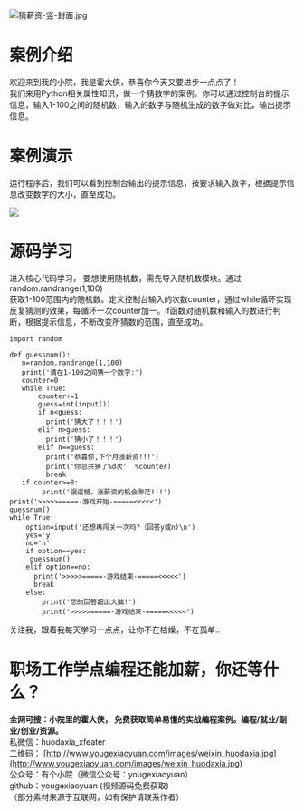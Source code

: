 
![猜薪资-竖-封面.jpg](https://cdn.nlark.com/yuque/0/2022/jpeg/34388852/1669772634748-344dc4f4-4821-4b7a-b153-9fb0efef1d5f.jpeg#averageHue=%23e9f6e9&clientId=uacfe83da-8aa1-4&crop=0&crop=0&crop=1&crop=1&from=ui&id=u7c027415&margin=%5Bobject%20Object%5D&name=%E7%8C%9C%E8%96%AA%E8%B5%84-%E7%AB%96-%E5%B0%81%E9%9D%A2.jpg&originHeight=1920&originWidth=1080&originalType=binary&ratio=1&rotation=0&showTitle=false&size=102569&status=done&style=none&taskId=u9ae169f7-efd8-49b4-8514-8900b75ef6e&title=)
<a name="fovq7"></a>
# **案例介绍**

欢迎来到我的小院，我是霍大侠，恭喜你今天又要进步一点点了！<br />我们来用Python相关属性知识，做一个猜数字的案例。你可以通过控制台的提示信息，输入1-100之间的随机数，输入的数字与随机生成的数字做对比，输出提示信息。
<a name="phntZ"></a>
# **案例演示**

运行程序后，我们可以看到控制台输出的提示信息，按要求输入数字，根据提示信息改变数字的大小，直至成功。

![](https://cdn.nlark.com/yuque/0/2022/png/34388852/1668995516073-f0f784d6-5816-4e7a-ab56-f86bd8ac3143.png#averageHue=%231f1f1f&clientId=u864c8dd7-6f91-4&crop=0&crop=0&crop=1&crop=1&from=paste&id=u80a2f788&margin=%5Bobject%20Object%5D&originHeight=1161&originWidth=2283&originalType=url&ratio=1&rotation=0&showTitle=false&status=done&style=none&taskId=u850997c8-4864-432f-8033-3c6df8d95cc&title=)
<a name="XxoKH"></a>
# **源码学习**

进入核心代码学习， 要想使用随机数，需先导入随机数模块。通过random.randrange(1,100)<br />获取1-100范围内的随机数。定义控制台输入的次数counter，通过while循环实现反复猜测的效果，每循环一次counter加一。if函数对随机数和输入的数进行判断，根据提示信息，不断改变所猜数的范围，直至成功。

```
import random

def guessnum():
   n=random.randrange(1,100)
   print('请在1-100之间猜一个数字:')
   counter=0
   while True:
       counter+=1
       guess=int(input())
       if n<guess:
         print('猜大了！！！')
       elif n>guess:
         print('猜小了！！！')
       elif n==guess:
         print('恭喜你,下个月涨薪资!!!')
         print('你总共猜了%d次'  %counter)
         break
   if counter>=8:
        print('很遗憾，涨薪资的机会渺茫!!!')
print('>>>>>=====-游戏开始-=====<<<<<')
guessnum()
while True:
    option=input('还想再闯关一次吗?（回答y或n)\n')
    yes='y'
    no='n'
    if option==yes:
     guessnum()
    elif option==no:
      print('>>>>>=====-游戏结束-=====<<<<<')
      break
    else:
        print('您的回答超出大脑!')
        print('>>>>>=====-游戏结束-=====<<<<<')
```




关注我，跟着我每天学习一点点，让你不在枯燥，不在孤单..
<a name="J3B4h"></a>
# **职场工作学点编程还能加薪，你还等什么？**

**全网可搜：小院里的霍大侠， 免费获取简单易懂的实战编程案例。编程/就业/副业/创业/资源。**<br />私微信：huodaxia_xfeater<br />二维码： [http://www.yougexiaoyuan.com/images/weixin_huodaxia.jpg](http://www.yougexiaoyuan.com/images/weixin_huodaxia.jpg)<br />公众号：有个小院（微信公众号：yougexiaoyuan）<br />github：yougexiaoyuan (视频源码免费获取)<br />（部分素材来源于互联网，如有保护请联系作者）
